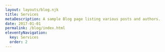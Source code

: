 ```yaml
---
layout: layouts/blog.njk
title: Services
metaDescription: A sample Blog page listing various posts and authors.
date: 2017-01-01
permalink: /blog/index.html
eleventyNavigation:
  key: Services
  order: 2
---
```

